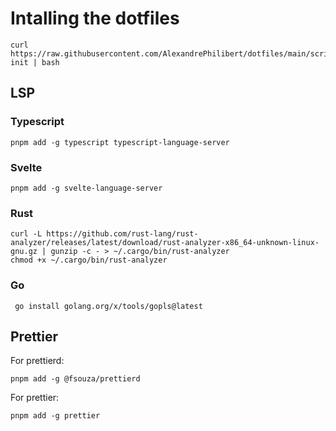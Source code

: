 # Intalling the dotfiles

```
curl https://raw.githubusercontent.com/AlexandrePhilibert/dotfiles/main/scripts/config-init | bash
```

## LSP

### Typescript

```
pnpm add -g typescript typescript-language-server
```

### Svelte

```
pnpm add -g svelte-language-server
```

### Rust

```
curl -L https://github.com/rust-lang/rust-analyzer/releases/latest/download/rust-analyzer-x86_64-unknown-linux-gnu.gz | gunzip -c - > ~/.cargo/bin/rust-analyzer
chmod +x ~/.cargo/bin/rust-analyzer
```

### Go

```
 go install golang.org/x/tools/gopls@latest
```

## Prettier

For prettierd:

```
pnpm add -g @fsouza/prettierd
```

For prettier:

```
pnpm add -g prettier
```
